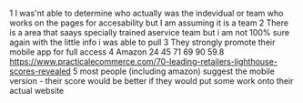 1 I was'nt able to determine who actually was the indevidual or team who works on the pages for accesability but I am assuming it is a team
2 There is a area that saays specially trained aservice team but i am not 100% sure again with the little info i was able to pull
3 They strongly promote their mobile app for full access
4 Amazon	24	45	71	69	90	59.8 https://www.practicalecommerce.com/70-leading-retailers-lighthouse-scores-revealed
5 most people (including amazon) suggest the mobile version - their score would be better if they would put some work onto their actual website